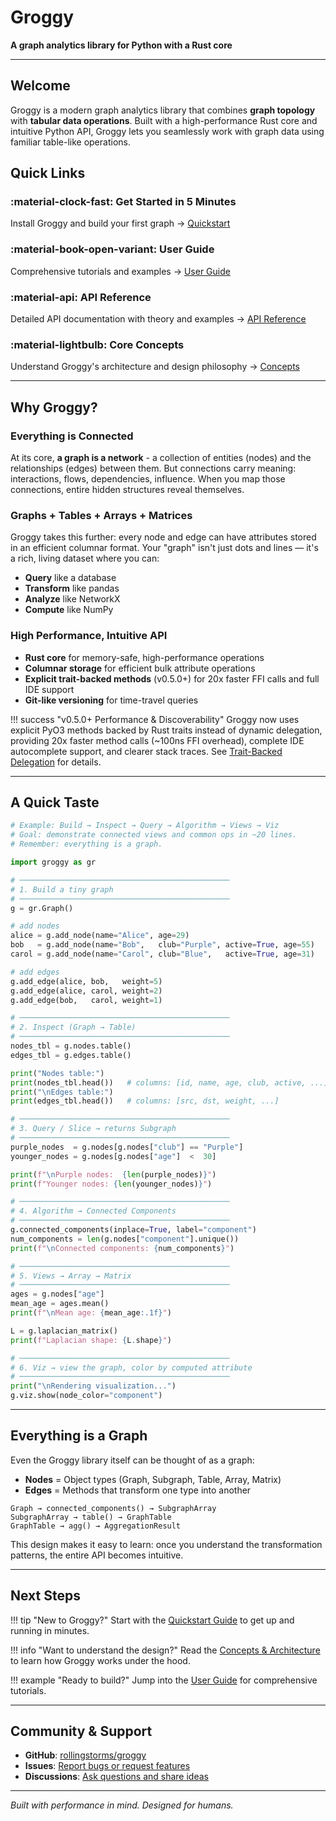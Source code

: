 # Groggy

**A graph analytics library for Python with a Rust core**

---

## Welcome

Groggy is a modern graph analytics library that combines **graph topology** with **tabular data operations**. Built with a high-performance Rust core and intuitive Python API, Groggy lets you seamlessly work with graph data using familiar table-like operations.

## Quick Links

### :material-clock-fast: Get Started in 5 Minutes
Install Groggy and build your first graph
→ [Quickstart](quickstart.md)

### :material-book-open-variant: User Guide
Comprehensive tutorials and examples
→ [User Guide](guide/graph-core.md)

### :material-api: API Reference
Detailed API documentation with theory and examples
→ [API Reference](api/graph.md)

### :material-lightbulb: Core Concepts
Understand Groggy's architecture and design philosophy
→ [Concepts](concepts/overview.md)

---

## Why Groggy?

### Everything is Connected

At its core, **a graph is a network** - a collection of entities (nodes) and the relationships (edges) between them. But connections carry meaning: interactions, flows, dependencies, influence. When you map those connections, entire hidden structures reveal themselves.

### Graphs + Tables + Arrays + Matrices

Groggy takes this further: every node and edge can have attributes stored in an efficient columnar format. Your "graph" isn't just dots and lines — it's a rich, living dataset where you can:

- **Query** like a database
- **Transform** like pandas
- **Analyze** like NetworkX
- **Compute** like NumPy

### High Performance, Intuitive API

- **Rust core** for memory-safe, high-performance operations
- **Columnar storage** for efficient bulk attribute operations
- **Explicit trait-backed methods** (v0.5.0+) for 20x faster FFI calls and full IDE support
- **Git-like versioning** for time-travel queries

!!! success "v0.5.0+ Performance & Discoverability"
    Groggy now uses explicit PyO3 methods backed by Rust traits instead of dynamic delegation, providing 20x faster method calls (~100ns FFI overhead), complete IDE autocomplete support, and clearer stack traces. See [Trait-Backed Delegation](concepts/trait-delegation.md) for details.

---

## A Quick Taste

```python
# Example: Build → Inspect → Query → Algorithm → Views → Viz
# Goal: demonstrate connected views and common ops in ~20 lines.
# Remember: everything is a graph.

import groggy as gr

# ───────────────────────────────────────────────
# 1. Build a tiny graph
# ───────────────────────────────────────────────
g = gr.Graph()

# add nodes
alice = g.add_node(name="Alice", age=29)
bob   = g.add_node(name="Bob",   club="Purple", active=True, age=55)
carol = g.add_node(name="Carol", club="Blue",   active=True, age=31)

# add edges
g.add_edge(alice, bob,   weight=5)
g.add_edge(alice, carol, weight=2)
g.add_edge(bob,   carol, weight=1)

# ───────────────────────────────────────────────
# 2. Inspect (Graph → Table)
# ───────────────────────────────────────────────
nodes_tbl = g.nodes.table()
edges_tbl = g.edges.table()

print("Nodes table:")
print(nodes_tbl.head())   # columns: [id, name, age, club, active, ...]
print("\nEdges table:")
print(edges_tbl.head())   # columns: [src, dst, weight, ...]

# ───────────────────────────────────────────────
# 3. Query / Slice → returns Subgraph
# ───────────────────────────────────────────────
purple_nodes  = g.nodes[g.nodes["club"] == "Purple"]
younger_nodes = g.nodes[g.nodes["age"]  <  30]

print(f"\nPurple nodes:  {len(purple_nodes)}")
print(f"Younger nodes: {len(younger_nodes)}")

# ───────────────────────────────────────────────
# 4. Algorithm → Connected Components
# ───────────────────────────────────────────────
g.connected_components(inplace=True, label="component")
num_components = len(g.nodes["component"].unique())
print(f"\nConnected components: {num_components}")

# ───────────────────────────────────────────────
# 5. Views → Array → Matrix
# ───────────────────────────────────────────────
ages = g.nodes["age"]
mean_age = ages.mean()
print(f"\nMean age: {mean_age:.1f}")

L = g.laplacian_matrix()
print(f"Laplacian shape: {L.shape}")

# ───────────────────────────────────────────────
# 6. Viz → view the graph, color by computed attribute
# ───────────────────────────────────────────────
print("\nRendering visualization...")
g.viz.show(node_color="component")
```

---

## Everything is a Graph

Even the Groggy library itself can be thought of as a graph:

- **Nodes** = Object types (Graph, Subgraph, Table, Array, Matrix)
- **Edges** = Methods that transform one type into another

```
Graph → connected_components() → SubgraphArray
SubgraphArray → table() → GraphTable
GraphTable → agg() → AggregationResult
```

This design makes it easy to learn: once you understand the transformation patterns, the entire API becomes intuitive.

---

## Next Steps

!!! tip "New to Groggy?"
    Start with the [Quickstart Guide](quickstart.md) to get up and running in minutes.

!!! info "Want to understand the design?"
    Read the [Concepts & Architecture](concepts/overview.md) to learn how Groggy works under the hood.

!!! example "Ready to build?"
    Jump into the [User Guide](guide/graph-core.md) for comprehensive tutorials.

---

## Community & Support

- **GitHub**: [rollingstorms/groggy](https://github.com/rollingstorms/groggy)
- **Issues**: [Report bugs or request features](https://github.com/rollingstorms/groggy/issues)
- **Discussions**: [Ask questions and share ideas](https://github.com/rollingstorms/groggy/discussions)

---

*Built with performance in mind. Designed for humans.*
